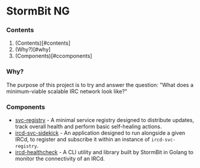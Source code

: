 # StormBit NG

### Contents

1. (Contents)[#contents]
2. (Why?)[#why]
3. (Components)[#ccomponents]

### Why?

The purpose of this project is to try and answer the question: "What does a minimum-viable scalable IRC network look like?"

### Components

 - [svc-registry]() - A minimal service registry designed to distribute updates, track overall health and perform basic self-healing actions.
 - [ircd-svc-sidekick]() - An application designed to run alongside a given IRCd, to register and subscribe it within an instance of `ircd-svc-registry`.
 - [ircd-healthcheck]() - A CLI utility and library built by StormBit in Golang to monitor the connectivity of an IRCd.


